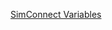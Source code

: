 [SimConnect Variables](https://docs.flightsimulator.com/html/Programming_Tools/SimVars/Simulation_Variables.htm)